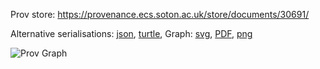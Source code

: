 
Prov store: https://provenance.ecs.soton.ac.uk/store/documents/30691/
	
Alternative serialisations: [json](https://provenance.ecs.soton.ac.uk/store/documents/30691.json), [turtle](https://provenance.ecs.soton.ac.uk/store/documents/30691.ttl), 
Graph: [svg](https://provenance.ecs.soton.ac.uk/store/documents/30691.svg), [PDF](https://provenance.ecs.soton.ac.uk/store/documents/30691.pdf), [png](https://provenance.ecs.soton.ac.uk/store/documents/30691.png)

![Prov Graph](https://provenance.ecs.soton.ac.uk/store/documents/30691.png)

		